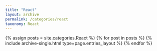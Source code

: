 ```yaml
---
title: "React"
layout: archive
permalink: /categories/react
taxonomy: React
---
```


{% assign posts = site.categories.React %}
{% for post in posts %} {% include archive-single.html type=page.entries_layout %} {% endfor %}

